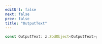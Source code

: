 ```yaml
---
editUrl: false
next: false
prev: false
title: "OutputText"
---
```


```ts
const OutputText: z.ZodObject<OutputText>;
```

